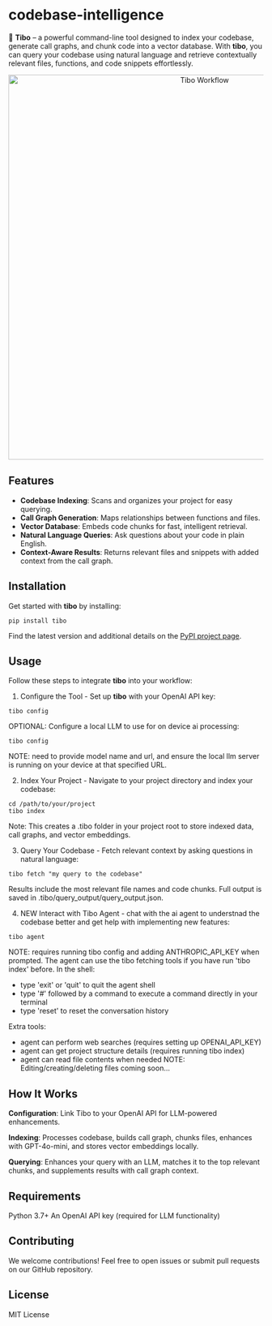 # codebase-intelligence
🧩 **Tibo** – a powerful command-line tool designed to index your codebase, generate call graphs, and chunk code into a vector database. With **tibo**, you can query your codebase using natural language and retrieve contextually relevant files, functions, and code snippets effortlessly.

<p align="center">
  <img width="759" alt="Tibo Workflow" src="https://github.com/user-attachments/assets/1475103e-9810-420f-8ec2-c25d905ea543" />
</p>

## Features
- **Codebase Indexing**: Scans and organizes your project for easy querying.
- **Call Graph Generation**: Maps relationships between functions and files.
- **Vector Database**: Embeds code chunks for fast, intelligent retrieval.
- **Natural Language Queries**: Ask questions about your code in plain English.
- **Context-Aware Results**: Returns relevant files and snippets with added context from the call graph.
  
## Installation
Get started with **tibo** by installing:
```
pip install tibo
```
Find the latest version and additional details on the [PyPI project page](https://pypi.org/project/tibo/).

## Usage
Follow these steps to integrate **tibo** into your workflow:

1. Configure the Tool - Set up **tibo** with your OpenAI API key:
```
tibo config
```

OPTIONAL: Configure a local LLM to use for on device ai processing:
```
tibo config
```
NOTE: need to provide model name and url, and ensure the local llm server is running on your device at that specified URL.


2. Index Your Project - Navigate to your project directory and index your codebase:
```
cd /path/to/your/project
tibo index
```
Note: This creates a .tibo folder in your project root to store indexed data, call graphs, and vector embeddings.


3. Query Your Codebase - Fetch relevant context by asking questions in natural language:
```
tibo fetch "my query to the codebase"
```
Results include the most relevant file names and code chunks.
Full output is saved in .tibo/query_output/query_output.json.


4. NEW Interact with Tibo Agent - chat with the ai agent to understnad the codebase better and get help with implementing new features:
```
tibo agent
```
NOTE: requires running tibo config and adding ANTHROPIC_API_KEY when prompted.
The agent can use the tibo fetching tools if you have run 'tibo index' before.
In the shell:
- type 'exit' or 'quit' to quit the agent shell
- type '#' followed by a command to execute a command directly in your terminal
- type 'reset' to reset the conversation history

Extra tools:
- agent can perform web searches (requires setting up OPENAI_API_KEY)
- agent can get project structure details (requires running tibo index)
- agent can read file contents when needed
NOTE: Editing/creating/deleting files coming soon...


## How It Works
**Configuration**: Link Tibo to your OpenAI API for LLM-powered enhancements.

**Indexing**: Processes codebase, builds call graph, chunks files, enhances with GPT-4o-mini, and stores vector embeddings locally.

**Querying**: Enhances your query with an LLM, matches it to the top relevant chunks, and supplements results with call graph context.


## Requirements
Python 3.7+
An OpenAI API key (required for LLM functionality)

## Contributing
We welcome contributions! Feel free to open issues or submit pull requests on our GitHub repository.

## License
MIT License
